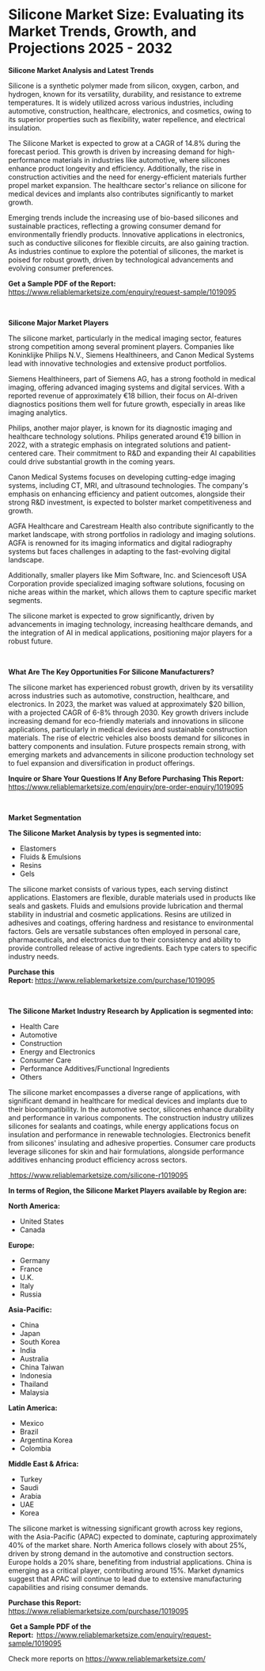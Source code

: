 <p><h1>Silicone Market Size: Evaluating its Market Trends, Growth, and Projections 2025 - 2032</h1></p><p><strong>Silicone Market Analysis and Latest Trends</strong></p>
<p><p>Silicone is a synthetic polymer made from silicon, oxygen, carbon, and hydrogen, known for its versatility, durability, and resistance to extreme temperatures. It is widely utilized across various industries, including automotive, construction, healthcare, electronics, and cosmetics, owing to its superior properties such as flexibility, water repellence, and electrical insulation.</p><p>The Silicone Market is expected to grow at a CAGR of 14.8% during the forecast period. This growth is driven by increasing demand for high-performance materials in industries like automotive, where silicones enhance product longevity and efficiency. Additionally, the rise in construction activities and the need for energy-efficient materials further propel market expansion. The healthcare sector's reliance on silicone for medical devices and implants also contributes significantly to market growth.</p><p>Emerging trends include the increasing use of bio-based silicones and sustainable practices, reflecting a growing consumer demand for environmentally friendly products. Innovative applications in electronics, such as conductive silicones for flexible circuits, are also gaining traction. As industries continue to explore the potential of silicones, the market is poised for robust growth, driven by technological advancements and evolving consumer preferences.</p></p>
<p><strong>Get a Sample PDF of the Report:&nbsp;</strong> <a href="https://www.reliablemarketsize.com/enquiry/request-sample/1019095?utm_campaign=1998&utm_medium=2&utm_source=Github&utm_content=ia&utm_term=30012025&utm_id=silicone">https://www.reliablemarketsize.com/enquiry/request-sample/1019095</a></p>
<p>&nbsp;</p>
<p><strong>Silicone Major Market Players</strong></p>
<p><p>The silicone market, particularly in the medical imaging sector, features strong competition among several prominent players. Companies like Koninklijke Philips N.V., Siemens Healthineers, and Canon Medical Systems lead with innovative technologies and extensive product portfolios. </p><p>Siemens Healthineers, part of Siemens AG, has a strong foothold in medical imaging, offering advanced imaging systems and digital services. With a reported revenue of approximately €18 billion, their focus on AI-driven diagnostics positions them well for future growth, especially in areas like imaging analytics.</p><p>Philips, another major player, is known for its diagnostic imaging and healthcare technology solutions. Philips generated around €19 billion in 2022, with a strategic emphasis on integrated solutions and patient-centered care. Their commitment to R&D and expanding their AI capabilities could drive substantial growth in the coming years.</p><p>Canon Medical Systems focuses on developing cutting-edge imaging systems, including CT, MRI, and ultrasound technologies. The company's emphasis on enhancing efficiency and patient outcomes, alongside their strong R&D investment, is expected to bolster market competitiveness and growth.</p><p>AGFA Healthcare and Carestream Health also contribute significantly to the market landscape, with strong portfolios in radiology and imaging solutions. AGFA is renowned for its imaging informatics and digital radiography systems but faces challenges in adapting to the fast-evolving digital landscape.</p><p>Additionally, smaller players like Mim Software, Inc. and Sciencesoft USA Corporation provide specialized imaging software solutions, focusing on niche areas within the market, which allows them to capture specific market segments.</p><p>The silicone market is expected to grow significantly, driven by advancements in imaging technology, increasing healthcare demands, and the integration of AI in medical applications, positioning major players for a robust future.</p></p>
<p>&nbsp;</p>
<p><strong>What Are The Key Opportunities For Silicone Manufacturers?</strong></p>
<p><p>The silicone market has experienced robust growth, driven by its versatility across industries such as automotive, construction, healthcare, and electronics. In 2023, the market was valued at approximately $20 billion, with a projected CAGR of 6-8% through 2030. Key growth drivers include increasing demand for eco-friendly materials and innovations in silicone applications, particularly in medical devices and sustainable construction materials. The rise of electric vehicles also boosts demand for silicones in battery components and insulation. Future prospects remain strong, with emerging markets and advancements in silicone production technology set to fuel expansion and diversification in product offerings.</p></p>
<p><strong>Inquire or Share Your Questions If Any Before Purchasing This Report:</strong> <a href="https://www.reliablemarketsize.com/enquiry/pre-order-enquiry/1019095?utm_campaign=1998&utm_medium=2&utm_source=Github&utm_content=ia&utm_term=30012025&utm_id=silicone">https://www.reliablemarketsize.com/enquiry/pre-order-enquiry/1019095</a></p>
<p>&nbsp;</p>
<p><strong>Market Segmentation</strong></p>
<p><strong>The Silicone Market Analysis by types is segmented into:</strong></p>
<p><ul><li>Elastomers</li><li>Fluids & Emulsions</li><li>Resins</li><li>Gels</li></ul></p>
<p><p>The silicone market consists of various types, each serving distinct applications. Elastomers are flexible, durable materials used in products like seals and gaskets. Fluids and emulsions provide lubrication and thermal stability in industrial and cosmetic applications. Resins are utilized in adhesives and coatings, offering hardness and resistance to environmental factors. Gels are versatile substances often employed in personal care, pharmaceuticals, and electronics due to their consistency and ability to provide controlled release of active ingredients. Each type caters to specific industry needs.</p></p>
<p><strong>Purchase this Report:&nbsp;</strong><a href="https://www.reliablemarketsize.com/purchase/1019095?utm_campaign=1998&utm_medium=2&utm_source=Github&utm_content=ia&utm_term=30012025&utm_id=silicone">https://www.reliablemarketsize.com/purchase/1019095</a></p>
<p>&nbsp;</p>
<p><strong>The Silicone Market Industry Research by Application is segmented into:</strong></p>
<p><ul><li>Health Care</li><li>Automotive</li><li>Construction</li><li>Energy and Electronics</li><li>Consumer Care</li><li>Performance Additives/Functional Ingredients</li><li>Others</li></ul></p>
<p><p>The silicone market encompasses a diverse range of applications, with significant demand in healthcare for medical devices and implants due to their biocompatibility. In the automotive sector, silicones enhance durability and performance in various components. The construction industry utilizes silicones for sealants and coatings, while energy applications focus on insulation and performance in renewable technologies. Electronics benefit from silicones' insulating and adhesive properties. Consumer care products leverage silicones for skin and hair formulations, alongside performance additives enhancing product efficiency across sectors.</p></p>
<p><a href="https://www.reliablemarketsize.com/silicone-r1019095?utm_campaign=1998&utm_medium=2&utm_source=Github&utm_content=ia&utm_term=30012025&utm_id=silicone">&nbsp;https://www.reliablemarketsize.com/silicone-r1019095</a></p>
<p><strong>In terms of Region, the Silicone Market Players available by Region are:</strong></p>
<p>
    <p> <strong> North America: </strong>
        <ul>
            <li>United States</li>
            <li>Canada</li>
        </ul>
        </p> 
    <p> <strong> Europe: </strong>
        <ul>
            <li>Germany</li>
            <li>France</li>
            <li>U.K.</li>
            <li>Italy</li>
            <li>Russia</li>
        </ul>
        </p> 
    <p> <strong> Asia-Pacific: </strong>
        <ul>
            <li>China</li>
            <li>Japan</li>
            <li>South Korea</li>
            <li>India</li>
            <li>Australia</li>
            <li>China Taiwan</li>
            <li>Indonesia</li>
            <li>Thailand</li>
            <li>Malaysia</li>
        </ul>
        </p> 
    <p> <strong> Latin America: </strong>
        <ul>
            <li>Mexico</li>
            <li>Brazil</li>
            <li>Argentina Korea</li>
            <li>Colombia</li>
        </ul>
        </p> 
    <p> <strong> Middle East & Africa: </strong>
        <ul>
            <li>Turkey</li>
            <li>Saudi</li>
            <li>Arabia</li>
            <li>UAE</li>
            <li>Korea</li>
        </ul>
    </p>
    </p>
<p><p>The silicone market is witnessing significant growth across key regions, with the Asia-Pacific (APAC) expected to dominate, capturing approximately 40% of the market share. North America follows closely with about 25%, driven by strong demand in the automotive and construction sectors. Europe holds a 20% share, benefiting from industrial applications. China is emerging as a critical player, contributing around 15%. Market dynamics suggest that APAC will continue to lead due to extensive manufacturing capabilities and rising consumer demands.</p></p>
<p><strong>Purchase this Report: </strong><a href="https://www.reliablemarketsize.com/purchase/1019095?utm_campaign=1998&utm_medium=2&utm_source=Github&utm_content=ia&utm_term=30012025&utm_id=silicone">https://www.reliablemarketsize.com/purchase/1019095</a></p>
<p>&nbsp;<strong>Get a Sample PDF of the Report:&nbsp;&nbsp;</strong><a href="https://www.reliablemarketsize.com/enquiry/request-sample/1019095?utm_campaign=1998&utm_medium=2&utm_source=Github&utm_content=ia&utm_term=30012025&utm_id=silicone">https://www.reliablemarketsize.com/enquiry/request-sample/1019095</a></p>
<p><strong></strong></p>
<p>Check more reports on <a href="https://www.reliablemarketsize.com/?utm_campaign=1998&utm_medium=2&utm_source=Github&utm_content=ia&utm_term=30012025&utm_id=silicone">https://www.reliablemarketsize.com/</a></p>